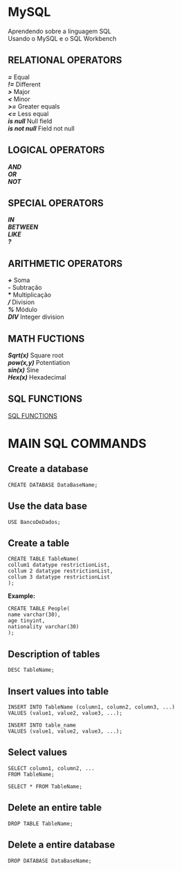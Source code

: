 # MySQL
Aprendendo sobre a linguagem SQL <br>
Usando o MySQL e o SQL Workbench

## RELATIONAL OPERATORS

***=*** Equal \
***!=*** Different \
***>*** Major \
***<*** Minor \
***>=*** Greater equals \
***<=*** Less equal \
***is null*** Null field \
***is not null*** Field not null 

## LOGICAL OPERATORS

***AND*** \
***OR***  
***NOT***

## SPECIAL OPERATORS
***IN*** \
***BETWEEN***   
***LIKE*** \
***?***

## ARITHMETIC OPERATORS
***+*** Soma \
***-*** Subtração \
<b>*</b> Multiplicação \
***/*** Division \
***%*** Módulo \
***DIV*** Integer division 

## MATH FUCTIONS
***Sqrt(x)*** Square root \
***pow(x,y)*** Potentiation \
***sin(x)*** Sine \
***Hex(x)*** Hexadecimal

## SQL FUNCTIONS
<a href="https://www.w3schools.com/sql/sql_ref_sqlserver.asp">SQL FUNCTIONS</a>

# MAIN SQL COMMANDS

## Create a database

~~~
CREATE DATABASE DataBaseName;
~~~

## Use the data base
~~~
USE BancoDeDados;
~~~
## Create a table
~~~
CREATE TABLE TableName(
collum1 datatype restrictionList,
collum 2 datatype restrictionList,
collum 3 datatype restrictionList
);
 ~~~
 **Example:**
~~~
CREATE TABLE People(
name varchar(30),
age tinyint,
nationality varchar(30)
);
~~~

## Description of tables
~~~
DESC TableName;
~~~

## Insert values into table
~~~
INSERT INTO TableName (column1, column2, column3, ...)
VALUES (value1, value2, value3, ...);

INSERT INTO table_name
VALUES (value1, value2, value3, ...);
~~~

## Select values
~~~
SELECT column1, column2, ...
FROM TableName;

SELECT * FROM TableName;
~~~

## Delete an entire table
~~~
DROP TABLE TableName;
~~~

## Delete a entire database
~~~
DROP DATABASE DataBaseName;
~~~

